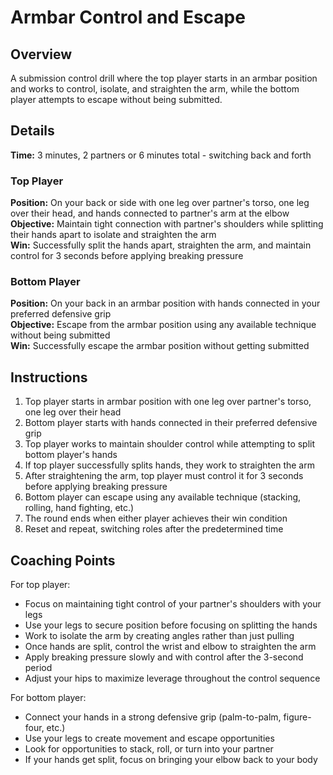 # Armbar Control and Escape

## Overview
A submission control drill where the top player starts in an armbar position and works to control, isolate, and straighten the arm, while the bottom player attempts to escape without being submitted.

## Details
**Time:** 3 minutes, 2 partners or 6 minutes total - switching back and forth

### Top Player
**Position:** On your back or side with one leg over partner's torso, one leg over their head, and hands connected to partner's arm at the elbow  
**Objective:** Maintain tight connection with partner's shoulders while splitting their hands apart to isolate and straighten the arm  
**Win:** Successfully split the hands apart, straighten the arm, and maintain control for 3 seconds before applying breaking pressure  

### Bottom Player
**Position:** On your back in an armbar position with hands connected in your preferred defensive grip  
**Objective:** Escape from the armbar position using any available technique without being submitted  
**Win:** Successfully escape the armbar position without getting submitted  

## Instructions
1. Top player starts in armbar position with one leg over partner's torso, one leg over their head
2. Bottom player starts with hands connected in their preferred defensive grip
3. Top player works to maintain shoulder control while attempting to split bottom player's hands
4. If top player successfully splits hands, they work to straighten the arm
5. After straightening the arm, top player must control it for 3 seconds before applying breaking pressure
6. Bottom player can escape using any available technique (stacking, rolling, hand fighting, etc.)
7. The round ends when either player achieves their win condition
8. Reset and repeat, switching roles after the predetermined time

## Coaching Points
For top player:
- Focus on maintaining tight control of your partner's shoulders with your legs
- Use your legs to secure position before focusing on splitting the hands
- Work to isolate the arm by creating angles rather than just pulling
- Once hands are split, control the wrist and elbow to straighten the arm
- Apply breaking pressure slowly and with control after the 3-second period
- Adjust your hips to maximize leverage throughout the control sequence

For bottom player:
- Connect your hands in a strong defensive grip (palm-to-palm, figure-four, etc.)
- Use your legs to create movement and escape opportunities
- Look for opportunities to stack, roll, or turn into your partner
- If your hands get split, focus on bringing your elbow back to your body
